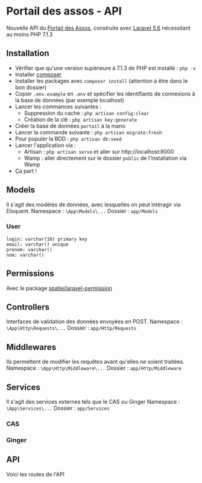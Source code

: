 # Portail des assos - API

Nouvelle API du [Portail des Assos](https://assos.utc.fr), construite avec [Laravel 5.6](https://laravel.com/) nécessitant au moins PHP 7.1.3



## Installation

- Vérifier que qu'une version supérieure à 7.1.3 de PHP est installé : `php -v`
- Installer [composer](https://getcomposer.org/download/)
- Installer les packages avec `composer install` (attention à être dans le bon dossier)
- Copier `.env.example` en `.env` et spécifier les identifiants de connexions à la base de données (par exemple localhost)
- Lancer les commances suivantes :
    + Suppression du cache : `php artisan config:clear`
    + Création de la clé : `php artisan key:generate`
- Créer la base de données `portail` à la mano
- Lancer la commande suivante : `php artisan migrate:fresh`
- Pour populer la BDD : `php artisan db:seed`
- Lancer l'application via :
    + Artisan : `php artisan serve` et aller sur http://localhost:8000
    + Wamp : aller directement sur le dossier `public` de l'installation via Wamp
- Ça part !



## Models

Il s'agit des modèles de données, avec lesquelles on peut intéragir via Eloquent.
Namespace : `\App\Models\...`
Dossier :   `app/Models`


### User
```
login: varchar(10) primary key
email: varchar() unique
prenom: varchar()
nom: varchar()
```


## Permissions

Avec le package [spatie/laravel-permission](https://github.com/spatie/laravel-permission)


## Controllers

Interfaces de validation des données envoyées en POST.
Namespace : `\App\Http\Requests\...`
Dossier :   `app/Http/Requests`



## Middlewares

Ils permettent de modifier les requêtes avant qu'elles ne soient traitées.
Namespace : `\App\Http\Middleware\...`
Dossier :   `app/Http/Middleware`



## Services

Il s'agit des services externes tels que le CAS ou Ginger
Namespace : `\App\Services\...`
Dossier :   `app/Services`


### CAS


### Ginger



## API

Voici les routes de l'API

